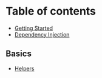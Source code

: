 # Table of contents

* [Getting Started](README.md)
* [Dependency Injection](dependency-injection.md)

## Basics

* [Helpers](basics/helpers.md)

